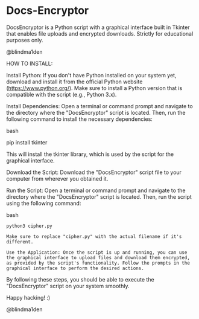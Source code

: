 # Docs-Encryptor
DocsEncryptor is a Python script with a graphical interface built in Tkinter that enables file uploads and encrypted downloads. Strictly for educational purposes only.

@blindma1den



HOW TO INSTALL:


Install Python: If you don't have Python installed on your system yet, download and install it from the official Python website (https://www.python.org/). Make sure to install a Python version that is compatible with the script (e.g., Python 3.x).

Install Dependencies: Open a terminal or command prompt and navigate to the directory where the "DocsEncryptor" script is located. Then, run the following command to install the necessary dependencies:

bash

pip install tkinter

This will install the tkinter library, which is used by the script for the graphical interface.

Download the Script: Download the "DocsEncryptor" script file to your computer from wherever you obtained it.

Run the Script: Open a terminal or command prompt and navigate to the directory where the "DocsEncryptor" script is located. Then, run the script using the following command:

bash

    python3 cipher.py

    Make sure to replace "cipher.py" with the actual filename if it's different.

    Use the Application: Once the script is up and running, you can use the graphical interface to upload files and download them encrypted, as provided by the script's functionality. Follow the prompts in the graphical interface to perform the desired actions.

By following these steps, you should be able to execute the "DocsEncryptor" script on your system smoothly. 

Happy hacking! :)

@blindma1den
